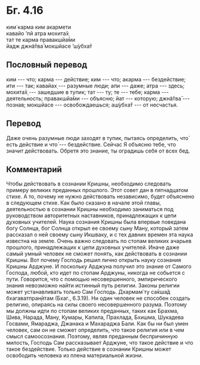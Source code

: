 # Бг. 4.16
ким̇ карма ким акармети<br/>
кавайо ’пй атра мохита̄х̣<br/>
тат те карма правакшйа̄ми<br/>
йадж джн̃а̄тва̄ мокшйасе ’ш́убха̄т
## Пословный перевод

ким --- что; карма --- действие; ким --- что; акарма --- бездействие;
ити --- так; кавайах̣ --- разумные люди; апи --- даже; атра --- здесь;
мохита̄х̣ --- зашедшие в тупик; тат --- ту; те --- тебе; карма ---
деятельность; правакшйа̄ми --- объясню; йат --- которую; джн̃а̄тва̄ ---
познав; мокшйасе --- освобождаешься; аш́убха̄т --- от несчастья.

## Перевод

Даже очень разумные люди заходят в тупик, пытаясь определить, что́ есть
действие и что́ --- бездействие. Сейчас Я объясню тебе, что значит
действовать. Обретя это знание, ты оградишь себя от всех бед.

## Комментарий

Чтобы действовать в сознании Кришны, необходимо следовать примеру
великих преданных прошлого. Этот совет дан в пятнадцатом стихе. А то,
почему не нужно действовать независимо, будет объяснено в следующем
стихе. Как было сказано в начале этой главы, деятельностью в сознании
Кришны необходимо заниматься под руководством авторитетных наставников,
принадлежащих к цепи духовных учителей. Наука сознания Кришны была
впервые поведана богу Солнца, бог Солнца открыл ее своему сыну Ману,
который затем рассказал о ней своему сыну Икшваку, и с тех давних времен
эта наука известна на земле. Очень важно следовать по стопам великих
ачарьев прошлого, принадлежащих к цепи духовных учителей. Иначе даже
самый умный человек не сможет понять, как действовать в сознании Кришны.
Вот почему Господь решил лично открыть науку сознания Кришны Арджуне. И
поскольку Арджуна получил это знание от Самого Господа, любой, кто идет
по стопам Арджуны, никогда не собьется с пути. Говорится, что с помощью
несовершенного, эмпирического знания невозможно найти истинный путь
религии. Законы религии может устанавливать только Сам Господь. Дхармам̇
ту са̄кша̄д бхагаватпран̣ӣтам (Бхаг., 6.3.19). Ни один человек не способен
создать религию, опираясь на силы своего несовершенного разума. Поэтому
мы должны идти по стопам великих преданных, таких как Брахма, Шива,
Нарада, Ману, Кумары, Капила, Прахлада, Бхишма, Шукадева Госвами,
Ямараджа, Джанака и Махараджа Бали. Как бы ни был умен человек, сам он
не сможет определить, что такое религия или в чем смысл самоосознания.
Поэтому, являя преданным беспричинную милость, Господь Сам рассказывает
Арджуне, что такое действие и что такое бездействие. Только действие в
сознании Кришны может освободить человека из плена материальной жизни.
